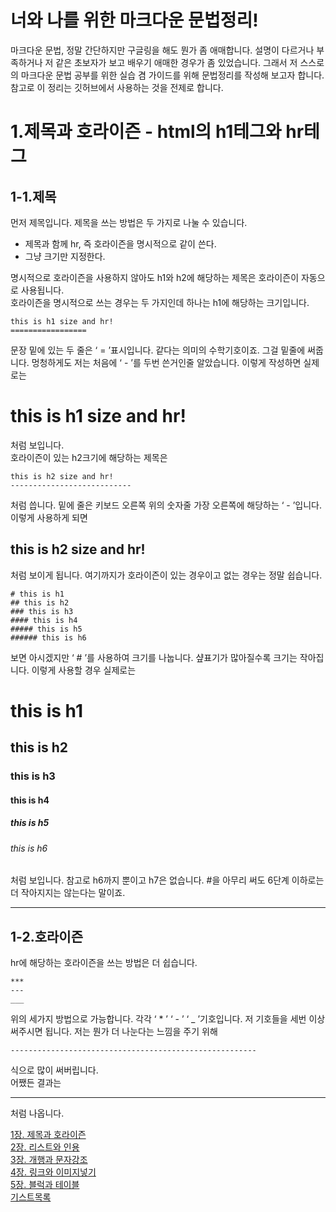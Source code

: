 너와 나를 위한 마크다운 문법정리!
======================
마크다운 문법, 정말 간단하지만 구글링을 해도 뭔가 좀 애매합니다. 설명이 다르거나 부족하거나 저 같은 초보자가 보고 배우기 애매한 경우가 좀 있었습니다. 그래서 저 스스로의 마크다운 문법 공부를 위한 실습 겸 가이드를 위해 문법정리를 작성해 보고자 합니다. 참고로 이 정리는 깃허브에서 사용하는 것을 전제로 합니다.

1.제목과 호라이즌 - html의 h1테그와 hr테그
========================================================
1-1.제목
--------
먼저 제목입니다. 제목을 쓰는 방법은 두 가지로 나눌 수 있습니다.  
* 제목과 함께 hr, 즉 호라이즌을 명시적으로 같이 쓴다.
* 그냥 크기만 지정한다.

명시적으로 호라이즌을 사용하지 않아도 h1와 h2에 해당하는 제목은 호라이즌이 자동으로 사용됩니다.  
호라이즌을 명시적으로 쓰는 경우는 두 가지인데 하나는 h1에 해당하는 크기입니다.   
```
this is h1 size and hr!
=================
```  
문장 밑에 있는 두 줄은 ‘ = ’표시입니다. 같다는 의미의 수학기호이죠. 그걸 밑줄에 써줍니다. 멍청하게도 저는 처음에 ‘ - ’를 두번 쓴거인줄 알았습니다. 이렇게 작성하면 실제로는

this is h1 size and hr!
=================
처럼 보입니다.  
호라이즌이 있는 h2크기에 해당하는 제목은
```
this is h2 size and hr!
---------------------------
```
처럼 씁니다. 밑에 줄은 키보드 오른쪽 위의 숫자줄 가장 오른쪽에 해당하는 ‘ - ’입니다. 이렇게 사용하게 되면

this is h2 size and hr!
---------------------------
처럼 보이게 됩니다. 
여기까지가 호라이즌이 있는 경우이고 없는 경우는 정말 쉽습니다.
```
# this is h1
## this is h2
### this is h3
#### this is h4
##### this is h5
###### this is h6
```
보면 아시겠지만 ‘ # ’를 사용하여 크기를 나눕니다. 샾표기가 많아질수록 크기는 작아집니다. 이렇게 사용할 경우 실제로는
# this is h1
## this is h2
### this is h3
#### this is h4
##### this is h5
###### this is h6
처럼 보입니다. 참고로 h6까지 뿐이고 h7은 없습니다. #을 아무리 써도 6단계 이하로는 더 작아지지는 않는다는 말이죠.

*********************************************

1-2.호라이즌
-----------
hr에 해당하는 호라이즌을 쓰는 방법은 더 쉽습니다.
```
***
---
___
```
위의 세가지 방법으로  가능합니다. 각각 ‘ * ’ ‘ - ’ ‘ _ ’기호입니다. 저 기호들을 세번 이상 써주시면 됩니다. 저는 뭔가 더 나눈다는 느낌을 주기 위해
```
-------------------------------------------------------
```
식으로 많이 써버립니다.  
어쨌든 결과는
***
처럼 나옵니다.

[1장. 제목과 호라이즌](https://gist.github.com/ninanung/946cd0e2e09bd5a94964ff8b612a9012)  
[2장. 리스트와 인용](https://gist.github.com/ninanung/73addc0263b34da5f021d2f02a356b7f)  
[3장. 개행과 문자강조](https://gist.github.com/ninanung/22266a9c7afbece6d899e1927248b85b)  
[4장. 링크와 이미지넣기](https://gist.github.com/ninanung/2b81a5db946c26c98c573e3662a92b62)  
[5장. 블럭과 테이블](https://gist.github.com/ninanung/6691b7d68a4c1b815c0cc85693929ca3)  
[기스트목록](https://gist.github.com/ninanung)